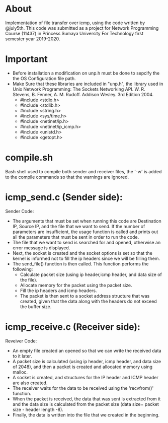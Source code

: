 About 
======
Implementation of file transfer over icmp, using the code written by @july5th.
This code was submitted as a project for Network Programming Course (11437) in Princess Sumaya University For Technology first semester year 2019-2020.



Important
=================
- Before installation a modification on unp.h must be done to sepcify the the OS Configuration file path.
- Make Sure that these libraries are included in "unp.h", the library used in Unix Network Programming: The Sockets Networking  API. W. R. Stevens, B. Fenner, A. M. Rudoff. Addison Wesley. 3rd Edition 2004.
    - #include <stdio.h>
    - #include <stdlib.h>
    - #include <string.h>
    - #include <sys/time.h>
    - #include <netinet/ip.h>
    - #include <netinet/ip_icmp.h>
    - #include <unistd.h>  
    - #include <getopt.h>



compile.sh
==============
Bash shell used to compile both sender and receiver files, the '-w' is added to the compile commands 
so that the warnings are ignored.



icmp_send.c (Sender side):
=================================
Sender Code:
- The arguments that must be set when running this code are Destination IP, Source IP, and
the file that we want to send. If the number of parameters are insufficient, the usage function is called 
and prints out all the parameters that must be sent in order to run the code.
- The file that we want to send is searched for and opened, otherwise an error message is displayed.
- Next, the socket is created and the socket options is set so that the kernel is informed not to fill the ip headers
since we will be filling them.
- The send_file() function is then called. This function performs the following:
    - Calculate packet size (using ip header,icmp header, and data size of the file).
    - Allocate memory for the packet using the packet size.
    - Fill the ip headers and icmp headers.
    - The packet is then sent to a socket address structure that was created, given that the data along with the headers do not exceed the buffer size.



icmp_receive.c (Receiver side):
==============================================
Reveiver Code: 
- An empty file created an opened so that we can write the received data to it later.
- A packet size is calculated (using ip header, icmp header, and data size of 2048), and then a packet is created and allocated memory using malloc.
- A socket is created, and structures for the IP header and ICMP header are also created.
- The receiver waits for the data to be received using the 'recvfrom()' function.
- When the packet is received, the data that was sent is extracted from it and the data size is calculated from the packet size (data size= packet size - header length -8).
- Finally, the data is written into the file that we created in the beginning.





